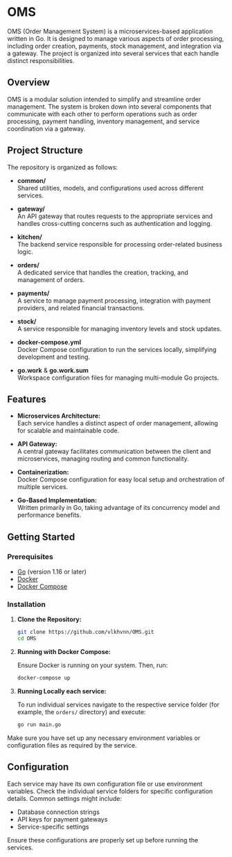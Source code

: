 # OMS

OMS (Order Management System) is a microservices-based application written in Go. It is designed to manage various aspects of order processing, including order creation, payments, stock management, and integration via a gateway. The project is organized into several services that each handle distinct responsibilities.

## Overview

OMS is a modular solution intended to simplify and streamline order management. The system is broken down into several components that communicate with each other to perform operations such as order processing, payment handling, inventory management, and service coordination via a gateway.

## Project Structure

The repository is organized as follows:

- **common/**  
  Shared utilities, models, and configurations used across different services.

- **gateway/**  
  An API gateway that routes requests to the appropriate services and handles cross-cutting concerns such as authentication and logging.

- **kitchen/**  
  The backend service responsible for processing order-related business logic.

- **orders/**  
  A dedicated service that handles the creation, tracking, and management of orders.

- **payments/**  
  A service to manage payment processing, integration with payment providers, and related financial transactions.

- **stock/**  
  A service responsible for managing inventory levels and stock updates.

- **docker-compose.yml**  
  Docker Compose configuration to run the services locally, simplifying development and testing.

- **go.work** & **go.work.sum**  
  Workspace configuration files for managing multi-module Go projects.

## Features

- **Microservices Architecture:**  
  Each service handles a distinct aspect of order management, allowing for scalable and maintainable code.

- **API Gateway:**  
  A central gateway facilitates communication between the client and microservices, managing routing and common functionality.

- **Containerization:**  
  Docker Compose configuration for easy local setup and orchestration of multiple services.

- **Go-Based Implementation:**  
  Written primarily in Go, taking advantage of its concurrency model and performance benefits.

## Getting Started

### Prerequisites

- [Go](https://golang.org/doc/install) (version 1.16 or later)
- [Docker](https://www.docker.com/get-started)
- [Docker Compose](https://docs.docker.com/compose/install/)

### Installation

1. **Clone the Repository:**

   ```bash
   git clone https://github.com/vlkhvnn/OMS.git
   cd OMS
2. **Running with Docker Compose:**

   Ensure Docker is running on your system. Then, run:

   ```bash
   docker-compose up
3. **Running Locally each service:**

   To run individual services navigate to the respective service folder (for example, the `orders/` directory) and execute:

   ```bash
   go run main.go
Make sure you have set up any necessary environment variables or configuration files as required by the service.

## Configuration

   Each service may have its own configuration file or use environment variables. Check the individual service folders for specific configuration details. Common settings might include:

   - Database connection strings
   - API keys for payment gateways
   - Service-specific settings

   Ensure these configurations are properly set up before running the services.
  
